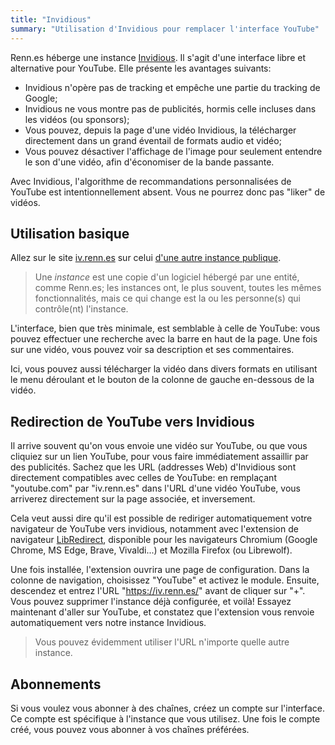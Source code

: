 ```yaml
---
title: "Invidious"
summary: "Utilisation d'Invidious pour remplacer l'interface YouTube"
---
```


Renn.es héberge une instance [Invidious](https://invidious.io/). Il s'agit d'une interface libre et alternative pour YouTube. Elle présente les avantages suivants:
- Invidious n'opère pas de tracking et empêche une partie du tracking de Google;
- Invidious ne vous montre pas de publicités, hormis celle incluses dans les vidéos (ou sponsors);
- Vous pouvez, depuis la page d'une vidéo Invidious, la télécharger directement dans un grand éventail de formats audio et vidéo;
- Vous pouvez désactiver l'affichage de l'image pour seulement entendre le son d'une vidéo, afin d'économiser de la bande passante.

Avec Invidious, l'algorithme de recommandations personnalisées de YouTube est intentionnellement absent. Vous ne pourrez donc pas "liker" de vidéos.

## Utilisation basique

Allez sur le site [iv.renn.es](https://iv.renn.es/) sur celui [d'une autre instance publique](https://docs.invidious.io/instances/).

> Une *instance* est une copie d'un logiciel hébergé par une entité, comme Renn.es; les instances ont, le plus souvent, toutes les mêmes fonctionnalités, mais ce qui change est la ou les personne(s) qui contrôle(nt) l'instance.

L'interface, bien que très minimale, est semblable à celle de YouTube: vous pouvez effectuer une recherche avec la barre en haut de la page. Une fois sur une vidéo, vous pouvez voir sa description et ses commentaires.

Ici, vous pouvez aussi télécharger la vidéo dans divers formats en utilisant le menu déroulant et le bouton de la colonne de gauche en-dessous de la vidéo.

## Redirection de YouTube vers Invidious

Il arrive souvent qu'on vous envoie une vidéo sur YouTube, ou que vous cliquiez sur un lien YouTube, pour vous faire immédiatement assaillir par des publicités. Sachez que les URL (addresses Web) d'Invidious sont directement compatibles avec celles de YouTube: en remplaçant "youtube.com" par "iv.renn.es" dans l'URL d'une vidéo YouTube, vous arriverez directement sur la page associée, et inversement.

Cela veut aussi dire qu'il est possible de rediriger automatiquement votre navigateur de YouTube vers invidious, notamment avec l'extension de navigateur [LibRedirect](https://libredirect.github.io/), disponible pour les navigateurs Chromium (Google Chrome, MS Edge, Brave, Vivaldi...) et Mozilla Firefox (ou Librewolf).

Une fois installée, l'extension ouvrira une page de configuration. Dans la colonne de navigation, choisissez "YouTube" et activez le module. Ensuite, descendez et entrez l'URL "https://iv.renn.es/" avant de cliquer sur "+". Vous pouvez supprimer l'instance déjà configurée, et voilà! Essayez maintenant d'aller sur YouTube, et constatez que l'extension vous renvoie automatiquement vers notre instance Invidious.

> Vous pouvez évidemment utiliser l'URL n'importe quelle autre instance.

## Abonnements

Si vous voulez vous abonner à des chaînes, créez un compte sur l'interface. Ce compte est spécifique à l'instance que vous utilisez. Une fois le compte créé, vous pouvez vous abonner à vos chaînes préférées.
